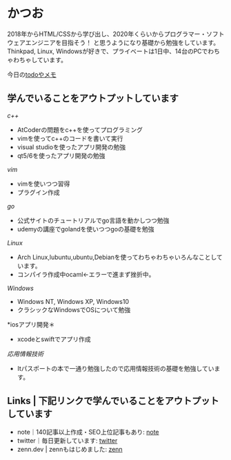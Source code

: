 # かつお

2018年からHTML/CSSから学び出し、2020年くらいからプログラマー・ソフトウェアエンジニアを目指そう！
と思うようになり基礎から勉強をしています。
Thinkpad, Linux, Windowsが好きで、プライベートは1日中、14台のPCでわちゃわちゃしています。

今日の[todoやメモ](todo.md)

## 学んでいることをアウトプットしています

*c++*
- AtCoderの問題をc++を使ってプログラミング
- vimを使ってc++のコードを書いて実行
- visual studioを使ったアプリ開発の勉強
- qt5/6を使ったアプリ開発の勉強

*vim*
- vimを使いつつ習得
- プラグイン作成

*go*
- 公式サイトのチュートリアルでgo言語を動かしつつ勉強
- udemyの講座でgolandを使いつつgoの基礎を勉強

*Linux*
- Arch Linux,lubuntu,ubuntu,Debianを使ってわちゃわちゃいろんなことしています。
- コンパイラ作成中ocaml<-エラーで進まず挫折中。

*Windows*
- Windows NT, Windows XP, Windows10
- クラシックなWindowsでOSについて勉強

*iosアプリ開発＊
- xcodeとswiftでアプリ作成

*応用情報技術*
- Itパスポートの本で一通り勉強したので応用情報技術の基礎を勉強しています。

## Links | 下記リンクで学んでいることをアウトプットしています
- note｜140記事以上作成・SEO上位記事もあり: [note](https://note.com/noabou)
- twitter｜毎日更新しています: [twitter](https://twitter.com/noaboucoffee)
- zenn.dev | zennもはじめました: [zenn](https://zenn.dev/katsuo)
